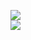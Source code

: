 [![](https://img.shields.io/badge/Made%20With-Github%20Spray-lightgrey.svg?style=for-the-badge&logo=github)](https://github.com/Annihil/github-spray#4858)  
[![](https://i.imgur.com/2DrTn0Z.gif)](https://github.com/Annihil/github-spray)